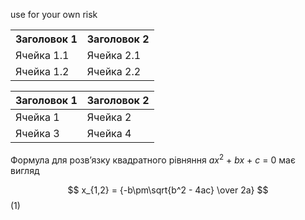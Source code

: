 use for your own risk
<table>
    <tr>
        <th>Заголовок 1</th>
        <th>Заголовок 2</th>
    </tr>
    <tr>
        <td>Ячейка 1.1</td>
        <td>Ячейка 2.1</td>
    </tr>
    <tr>
        <td>Ячейка 1.2</td>
        <td>Ячейка 2.2</td>
    </tr>
</table>

| Заголовок 1 | Заголовок 2 |
| ----------- | ----------- |
| Ячейка 1    | Ячейка 2   |
| Ячейка 3    | Ячейка 4   |

Формула для розвʼязку квадратного рівняння <nobr>_ax_<sup>2</sup> + _bx_ + _c_ = 0</nobr> має вигляд

$$
x_{1,2} = {-b\pm\sqrt{b^2 - 4ac} \over 2a}
$$ (1)

